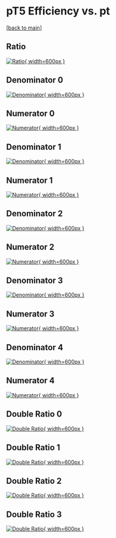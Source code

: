 # pT5 Efficiency vs. pt

[[back to main](./)]



## Ratio

[![Ratio](../mtv/var/pT5_base_13_1_eff_pt.png){ width=600px }](../mtv/var/pT5_base_13_1_eff_pt.pdf)

## Denominator 0

[![Denominator](../mtv/den/pT5_base_13_1_eff_pt_den0.png){ width=600px }](../mtv/den/pT5_base_13_1_eff_pt_den0.pdf)

## Numerator 0

[![Numerator](../mtv/num/pT5_base_13_1_eff_pt_num0.png){ width=600px }](../mtv/num/pT5_base_13_1_eff_pt_num0.pdf)

## Denominator 1

[![Denominator](../mtv/den/pT5_base_13_1_eff_pt_den1.png){ width=600px }](../mtv/den/pT5_base_13_1_eff_pt_den1.pdf)

## Numerator 1

[![Numerator](../mtv/num/pT5_base_13_1_eff_pt_num1.png){ width=600px }](../mtv/num/pT5_base_13_1_eff_pt_num1.pdf)

## Denominator 2

[![Denominator](../mtv/den/pT5_base_13_1_eff_pt_den2.png){ width=600px }](../mtv/den/pT5_base_13_1_eff_pt_den2.pdf)

## Numerator 2

[![Numerator](../mtv/num/pT5_base_13_1_eff_pt_num2.png){ width=600px }](../mtv/num/pT5_base_13_1_eff_pt_num2.pdf)

## Denominator 3

[![Denominator](../mtv/den/pT5_base_13_1_eff_pt_den3.png){ width=600px }](../mtv/den/pT5_base_13_1_eff_pt_den3.pdf)

## Numerator 3

[![Numerator](../mtv/num/pT5_base_13_1_eff_pt_num3.png){ width=600px }](../mtv/num/pT5_base_13_1_eff_pt_num3.pdf)

## Denominator 4

[![Denominator](../mtv/den/pT5_base_13_1_eff_pt_den4.png){ width=600px }](../mtv/den/pT5_base_13_1_eff_pt_den4.pdf)

## Numerator 4

[![Numerator](../mtv/num/pT5_base_13_1_eff_pt_num4.png){ width=600px }](../mtv/num/pT5_base_13_1_eff_pt_num4.pdf)

## Double Ratio 0

[![Double Ratio](../mtv/ratio/pT5_base_13_1_eff_pt_ratio0.png){ width=600px }](../mtv/ratio/pT5_base_13_1_eff_pt_ratio0.pdf)

## Double Ratio 1

[![Double Ratio](../mtv/ratio/pT5_base_13_1_eff_pt_ratio1.png){ width=600px }](../mtv/ratio/pT5_base_13_1_eff_pt_ratio1.pdf)

## Double Ratio 2

[![Double Ratio](../mtv/ratio/pT5_base_13_1_eff_pt_ratio2.png){ width=600px }](../mtv/ratio/pT5_base_13_1_eff_pt_ratio2.pdf)

## Double Ratio 3

[![Double Ratio](../mtv/ratio/pT5_base_13_1_eff_pt_ratio3.png){ width=600px }](../mtv/ratio/pT5_base_13_1_eff_pt_ratio3.pdf)

